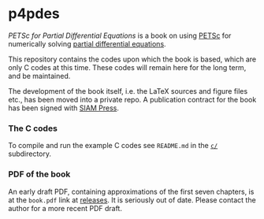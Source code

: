 p4pdes
======

_PETSc for Partial Differential Equations_ is a book on using [PETSc](http://www.mcs.anl.gov/petsc/) for numerically solving [partial differential equations](https://en.wikipedia.org/wiki/Partial_differential_equation).

This repository contains the codes upon which the book is based, which are only C codes at this time.  These codes will remain here for the long term, and be maintained.

The development of the book itself, i.e. the LaTeX sources and figure files etc., has been moved into a private repo.  A publication contract for the book has been signed with [SIAM Press](http://www.siam.org/books/).

### The C codes

To compile and run the example C codes see `README.md` in the [`c/`](https://github.com/bueler/p4pdes/tree/master/c) subdirectory.

### PDF of the book

An early draft PDF, containing approximations of the first seven chapters, is at the `book.pdf` link at [releases](https://github.com/bueler/p4pdes/releases).  It is seriously out of date.  Please contact the author for a more recent PDF draft.
